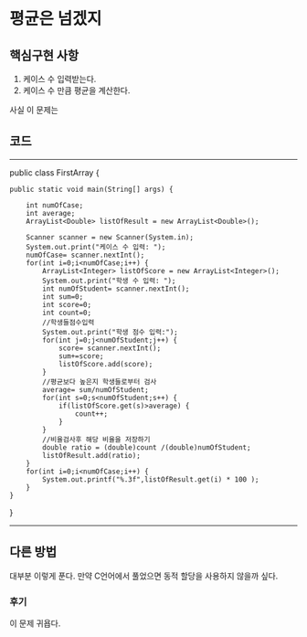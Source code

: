 # 평균은 넘겠지
## 핵심구현 사항

1. 케이스 수 입력받는다.
2. 케이스 수 만큼 평균을 계산한다. 

사실 이 문제는 
## 코드
***
  public class FirstArray {

	public static void main(String[] args) {
		
		int numOfCase;
		int average;
		ArrayList<Double> listOfResult = new ArrayList<Double>();
		
		Scanner scanner = new Scanner(System.in);
		System.out.print("케이스 수 입력: ");
		numOfCase= scanner.nextInt();
		for(int i=0;i<numOfCase;i++) {
			ArrayList<Integer> listOfScore = new ArrayList<Integer>();
			System.out.print("학생 수 입력: ");
			int numOfStudent= scanner.nextInt();
			int sum=0;
			int score=0;
			int count=0;
			//학생들점수입력
			System.out.print("학생 점수 입력:");
			for(int j=0;j<numOfStudent;j++) {
				score= scanner.nextInt();
				sum+=score;
				listOfScore.add(score);	
			}
			//평균보다 높은지 학생들로부터 검사
			average= sum/numOfStudent;
			for(int s=0;s<numOfStudent;s++) {
				if(listOfScore.get(s)>average) {
					count++;
				}
			}
			//비율검사후 해당 비율을 저장하기
			double ratio = (double)count /(double)numOfStudent;
			listOfResult.add(ratio);
		}
		for(int i=0;i<numOfCase;i++) {
			System.out.printf("%.3f",listOfResult.get(i) * 100 );
		}
	}
}

***

## 다른 방법
대부분 이렇게 푼다. 만약 C언어에서 풀었으면 동적 할당을 사용하지 않을까 싶다.

### 후기
이 문제 귀욥다.
